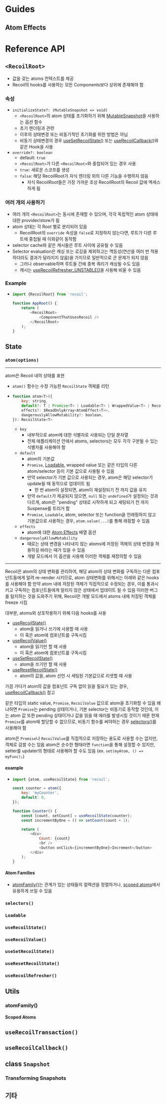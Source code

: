 # Guides
## Atom Effects

# Reference API

## `<RecoilRoot>`
 - 값을 갖는 atoms 컨텍스트를 제공
 - Recoil의 hooks를 사용하는 모든 Components보다 상위에 존재해야 함
    
### 속성
 - `initializeState?: (MutableSnapshot => void)`
   - `<RecoilRoot>`의 atom 상태를 초기화하기 위해 [MutableSnapshot](#transforming-snapshots)을 사용하는 옵션 함수
   - 초기 렌더링과 관련
   - 이후의 상태변경 또는 비동기적인 초기화를 위한 방법은 아님
   - 비동기 상태변경의 경우 [useSetRecoilState()](#usesetrecoilstate) 또는 [useRecoilCallback()](#userecoilcallback)와 같은 Hook을 사용
 - `override?: boolean`
   - default: `true`
   - `<RecoilRoot>`가 다른 `<RecoilRoot>`와 중첩되어 있는 경우 사용
   - `true`: 새로운 스코프를 생성
   - `false`: 해당 RecoilRoot가 자식 렌더링 외의 다른 기능을 수행하지 않음
     - 자식 RecoilRoot들은 가장 가까운 조상 RecoilRoot의 Recoil 값에 엑세스하게 됨

### 여러 개의 <RecoilRoot> 사용하기
 - 여러 개의 `<RecoilRoot>`는 동시에 존재할 수 있으며, 각각 독립적인 atom 상태에 대한 provider/store가 됨
 - atom 상태는 각 Root 별로 분리되어 있음
   - RecoilRoot의 `override` 속성을 `false`로  지정하지 않는다면, 루트가 다른 루트에 중첩될 때 이와같이 동작함
 - selector cache와 같은 캐시들은 루트 사이에 공유될 수 있음
 - Selector evaluation은 캐싱 또는 로깅을 제외하고는 멱등성(연산을 여러 번 적용하더라도 결과가 달라지지 않음)을 가지므로 일반적으로 큰 문제가 되지 않음
   - 그러나 observable하며 루트들 간에 중복 쿼리가 캐싱될 수도 있음
   - 캐시는 [useRecoilRefresher_UNSTABLE()](#userecoilrefresher)을 사용해 비울 수 있음

### Example
 - ```javascript
   import {RecoilRoot} from 'recoil';

   function AppRoot() {
       return (
           <RecoilRoot>
               <ComponentThatUsesRecoil />
           </RecoilRoot>
       );
   }
   ```

## State
### `atom(options)`

---
atom은 Recoil 내의 상태를 표현
 - `atom()` 함수는 수정 가능한 `RecoilState` 객체를 리턴
 - ```javascript
   function atom<T>({
       key: string,
       default?: T | Promise<T> | Loadable<T> | WrappedValue<T> | RecoilValue<T>,
       effects?: $ReadOnlyArray<AtomEffect<T>>,
       dangerouslyAllowMutability?: boolean,
   }): RecoilState<T>
   ```
   - `key`
     - 내부적으로 atom에 대한 식별자로 사용되는 단일 문자열
     - 전체 애플리케이션 안에서 atoms, selectors는 모두 각각 구분될 수 있는 식별자를 사용해야 함
   - `default`
     - atom의 기본값
     - `Promise`, [Loadable](#loadable), wrapped value 또는 같은 타입의 다른 atom/selector 등이 기본 값으로 사용될 수 있음
     - 만약 selector가 기본 값으로 사용되는 경우, atom은 해당 selector가 update될 때 동적으로 업데이트 됨
       - 한 번 atom이 설정되면, atom이 재설정되기 전 까지 값을 유지
     - 만약 `default`가 제공되지 않으면, `null` 또는 `undefined`가 설정되는 것과 다르게, atom은 "pending" 상태로 시작하게 되고 세팅되기 전 까지 Suspense를 트리거 함
     - `Promise`, `Loadable`, atom, selector 또는 function을 언래핑하지 않고 기본값으로 사용하는 경우, `atom.value(...)`를 통해 래핑할 수 있음
   - `effects`
     - atom에 대한 [Atom Effects](#atom-effects) 배열 옵션
   - `dangerouslyAllowMutability `
     - 때로는 상태 변경을 나타내지 않는 atoms에 저장된 객체의 상태 변경을 허용하길 바라는 때가 있을 수 있음
     - 개발 모드에서 이 옵션을 사용해 이러한 객체를 재정의할 수 있음
---
Recoil은 atom의 상태 변화를 관리하여, 해당 atom의 상태 변화를 구독하는 다른 컴포넌트들에게 알려 re-render 시키므로, atom 상태변화를 위해서는 아래와 같은 hooks를 사용해야 함
만약 atom 내에 저장된 객체가 직접적으로 수정되는 경우, 이를 통과시키고 구독하는 컴포넌트들에게 알리지 않은 상태에서 업데이트 될 수 있음
이러한 버그를 탐지하는 것을 도와주기 위해, Recoil은 개발 모드에서 atoms 내에 저장된 객체를 freeze 시킴

대부분, atoms와 상호작용하기 위해 다음 hooks를 사용
 - [useRecoilState()](#userecoilstate)
   - atom을 읽거나 쓰기에 사용할 때 사용
   - 이 훅은 atom에 컴포넌트를 구독시킴
 - [useRecoilValue()](#userecoilvalue)
   - atom을 읽기만 할 때 사용
   - 이 훅은 atom에 컴포넌트를 구독시킴
 - [useSetRecoilState()](#usesetrecoilstate)
   - atom을 쓰기만 할 때 사용
 - [useResetRecoilState()](#useresetrecoilstate)
   - atom의 값을, atom 선언 시 세팅된 기본값으로 리셋할 때 사용

가끔 가다가 atom의 값을 컴포넌트 구독 없이 읽을 필요가 있는 경우, [useRecoilCallback()](#userecoilcallback) 참고

같은 타입의 static value, `Promise`, `RecoilValue` 값으로 atom을 초기화할 수 있음
왜냐하면 `Promise`는 pending 상태이거나, 기본 selector는 비동기로 동작할 것인데, 이는 atom 값 또한 pending 상태이거나 값을 읽을 때 에러를 발생시킬 것이기 때문
현재 `Promise`를 atom에 할당할 수 없으므로, 비동기 함수를 써야하는 경우 [selectors()](#selectors)를 사용해야 함

atom은 `Promise`나 `RecoilValue`를 직접적으로 저장하는 용도로 사용할 수는 없지만, 객체로 감쌀 수는 있음
atom은 순수한 형태라면 `function`을 통해 설정할 수 있지만, setter를 updater의 형태로 사용해야 할 수도 있음 (ex. `set(myAtom, () => myFunc);`)

#### example
 - ```javascript
   import {atom, useRecoilState} from 'recoil';
   
   const counter = atom({
       key: 'myCounter',
       default: 0,
   });
   
   function Counter() {
       const [count, setCount] = useRecoilState(counter);
       const incrementByOne = () => setCount(count + 1);
   
       return (
           <div>
               Count: {count}
               <br />
               <button onClick={incrementByOne}>Increment</button>
           </div>
       );
   }
   ```

#### Atom Families
 - [atomFamily()](#atomfamily)는 관계가 있는 상태들의 컬렉션을 정렬하거나, [scoped atoms](#scoped-atoms)에서 유용하게 쓰일 수 있음


### `selectors()`
### `Loadable`
### `useRecoilState()`
### `useRecoilValue()`
### `useSetRecoilState()`
### `useResetRecoilState()`
### `useRecoilRefresher()`

## Utils
### atomFamily()
#### Scoped Atoms

## `useRecoilTransaction()`
## `useRecoilCallback()`
## class `Snapshot`
### Transforming Snapshots
## 기타